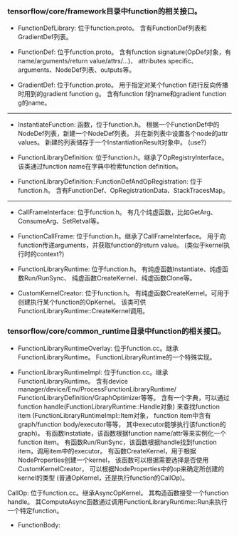 ### tensorflow/core/framework目录中function的相关接口。

- FunctionDefLibrary: 位于function.proto。
含有FunctionDef列表和GradientDef列表。

- FunctionDef: 位于function.proto。
含有function signature(OpDef对象，有name/arguments/return value/attrs/...)、
attributes specific、arguments、NodeDef列表、outputs等。

- GradientDef: 位于function.proto。
用于指定对某个function f进行反向传播时用到的gradient function g。
含有function f的name和gradient function g的name。

---

- InstantiateFunction: 函数，位于function.h。
根据一个FunctionDef中的NodeDef列表，新建一个NodeDef列表。
并在新列表中设置各个node的attr values。
新建的列表储存于一个InstantiationResult对象中。
(use?)

- FunctionLibraryDefinition: 位于function.h。继承了OpRegistryInterface。
该类通过function name在字典中检索function definition。

- FunctionLibraryDefinition::FunctionDefAndOpRegistration: 位于function.h。
含有FunctionDef、OpRegistrationData、StackTracesMap。

---

- CallFrameInterface: 位于function.h。
有几个纯虚函数，比如GetArg、ConsumeArg、SetRetval等。

- FunctionCallFrame: 位于function.h。继承了CallFrameInterface。
用于向function传递arguments，并获取function的return value。
(类似于kernel执行时的context?)

- FunctionLibraryRuntime: 位于function.h。
有纯虚函数Instantiate、纯虚函数Run/RunSync、
纯虚函数CreateKernel、纯虚函数Clone等。

- CustomKernelCreator: 位于function.h。
有纯虚函数CreateKernel。可用于创建执行某个function的OpKernel。
该类可供FunctionLibraryRuntime::CreateKernel调用。

### tensorflow/core/common\_runtime目录中function的相关接口。

- FunctionLibraryRuntimeOverlay: 位于function.cc。继承FunctionLibraryRuntime。
FunctionLibraryRuntime的一个特殊实现。

- FunctionLibraryRuntimeImpl: 位于function.cc。继承FunctionLibraryRuntime。
含有device manager/device/Env/ProcessFunctionLibraryRuntime/
FunctionLibraryDefinition/GraphOptimizer等等。
含有一个字典，可以通过function handle(FunctionLibraryRuntime::Handle对象)
来查找function item
(FunctionLibraryRuntimeImpl::Item对象，
function item中含有graph/function body/executor等等，
其中executor能够执行该function的graph)。
有函数Instatiate，该函数根据function name/attr等来实例化一个function item。
有函数Run/RunSync，该函数根据handle找到function item，调用item中的executor。
有函数CreateKernel，用于根据NodeProperties创建一个kernel，
该函数可以根据需要选择是否使用CustomKernelCreator，
可以根据NodeProperties中的op来确定所创建的kernel的类型
(普通OpKernel，还是执行function的CallOp)。

CallOp: 位于function.cc。继承AsyncOpKernel。
其构造函数接受一个function handle。
其ComputeAsync函数通过调用FunctionLibraryRuntime::Run来执行一个特定function。

- FunctionBody:
